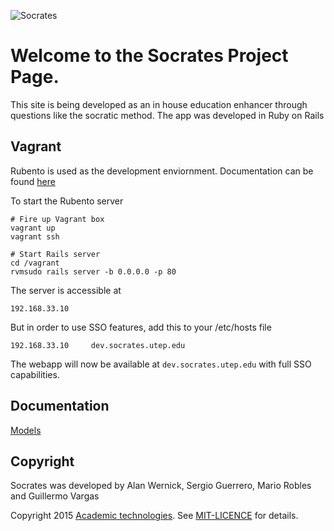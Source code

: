 ![Socrates](http://git.at.utep.edu/uploads/applications-development/socrates/2cc435953d/Socrates.png)

# Welcome to the Socrates Project Page.

This site is being developed as an in house education enhancer through questions like the socratic method. The app was developed in Ruby on Rails

## Vagrant

Rubento is used as the development enviornment. Documentation can be found [here](https://github.com/awernick/rubento-box)

To start the Rubento server
```shell
# Fire up Vagrant box
vagrant up
vagrant ssh

# Start Rails server
cd /vagrant
rvmsudo rails server -b 0.0.0.0 -p 80
```
The server is accessible at
```
192.168.33.10
```

But in order to use SSO features, add this to your /etc/hosts file
```
192.168.33.10     dev.socrates.utep.edu
```
The webapp will now be available at `dev.socrates.utep.edu` with full SSO capabilities.
## Documentation

[Models](app-models)


## Copyright

Socrates was developed by Alan Wernick, Sergio Guerrero, Mario Robles and Guillermo Vargas

Copyright 2015 [Academic technologies](http://at.utep.edu/). See [MIT-LICENCE](#) for details.
